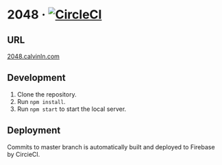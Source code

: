 # 2048 &middot; [![CircleCI](https://circleci.com/gh/calvinln/2048/tree/master.svg?style=svg)](https://circleci.com/gh/calvinln/2048/tree/master)

## URL

[2048.calvinln.com](https://2048.calvinln.com)

## Development

1.  Clone the repository.
2.  Run `npm install`.
3.  Run `npm start` to start the local server.

## Deployment

Commits to master branch is automatically built and deployed to Firebase by CircieCI.
